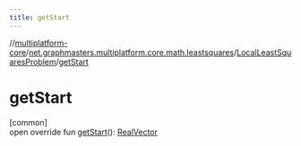 ```yaml
---
title: getStart
---
```

//[multiplatform-core](../../../index.html)/[net.graphmasters.multiplatform.core.math.leastsquares](../index.html)/[LocalLeastSquaresProblem](index.html)/[getStart](get-start.html)



# getStart



[common]\
open override fun [getStart](get-start.html)(): [RealVector](../../net.graphmasters.multiplatform.core.math.linear/-real-vector/index.html)




